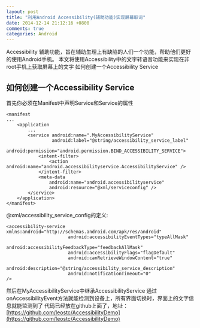 ```yaml
---
layout: post
title: "利用Android Accessibility(辅助功能)实现屏幕取词"
date: 2014-12-14 21:12:16 +0800
comments: true
categories: Android
---
```

Accessibility 辅助功能，旨在辅助生理上有缺陷的人们一个功能，帮助他们更好的使用Android手机。
本文将使用Accessibility中的文字转语音功能来实现在非root手机上获取屏幕上的文字 如何创建一个Accessibility Service

## 如何创建一个Accessibility Service
首先你必须在Manifest中声明Service和Service的属性

```android
<manifest 
...
    <application
        ...
        <service android:name=".MyAccessibilityService"
                 android:label="@string/accessibility_service_label"
                 android:permission="android.permission.BIND_ACCESSIBILITY_SERVICE">
            <intent-filter>
                <action android:name="android.accessibilityservice.AccessibilityService" />
            </intent-filter>
            <meta-data
                android:name="android.accessibilityservice"
                android:resource="@xml/serviceconfig" />
        </service>
    </application>
</manifest>
```

@xml/accessibility_service_config的定义:

```android
<accessibility-service xmlns:android="http://schemas.android.com/apk/res/android"
                       android:accessibilityEventTypes="typeAllMask"
                       android:accessibilityFeedbackType="feedbackAllMask"
                       android:accessibilityFlags="flagDefault"
                       android:canRetrieveWindowContent="true"
                       android:description="@string/accessibility_service_description"
                       android:notificationTimeout="0"
/>
```

然后在MyAccessibilityService中继承AccessibilityService
通过onAccessibilityEvent方法就能检测到设备上，所有界面切换时，界面上的文字信息就能监测到了
代码已经放在github上面了，地址：[https://github.com/leostc/AccessibilityDemo](https://github.com/leostc/AccessibilityDemo)